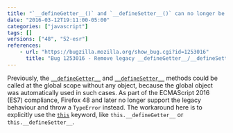 ```yaml
---
title: "`__defineGetter__()` and `__defineSetter__()` can no longer be called at the global scope"
date: "2016-03-12T19:11:00-05:00"
categories: ["javascript"]
tags: []
versions: ["48", "52-esr"]
references:
    - url: "https://bugzilla.mozilla.org/show_bug.cgi?id=1253016"
      title: "Bug 1253016 - Remove legacy __defineGetter__/__defineSetter__ this behavior"
---
```

Previously, the [`__defineGetter__`](https://developer.mozilla.org/docs/Web/JavaScript/Reference/Global_Objects/Object/__defineGetter__) and [`__defineSetter__`](https://developer.mozilla.org/docs/Web/JavaScript/Reference/Global_Objects/Object/__defineSetter__) methods could be called at the global scope without any object, because the global object was automatically used in such cases. As part of the ECMAScript 2016 (ES7) compliance, Firefox 48 and later no longer support the legacy behaviour and throw a `TypeError` instead. The workaround here is to explicitly use the [`this`](https://developer.mozilla.org/docs/Web/JavaScript/Reference/Operators/this) keyword, like `this.__defineGetter__` or `this.__defineSetter__`.

